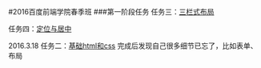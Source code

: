 #2016百度前端学院春季班
###第一阶段任务
任务三：[三栏式布局](zuoyan188.github.io/2016IFE/task_1/task_1_3/index.html)

任务四：[定位与居中](zuoyan188.github.io/2016IFE/task_1/task_1_4/index.html)

2016.3.18
  任务二：[基础html和css](http://zuoyan188.github.io/2016IFE_spring/task_1/task_1_2/index.html)
    完成后发现自己很多细节已忘了，比如表单、布局

